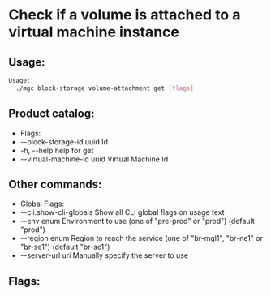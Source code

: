 # Check if a volume is attached to a virtual machine instance

## Usage:
```bash
Usage:
  ./mgc block-storage volume-attachment get [flags]
```

## Product catalog:
- Flags:
- --block-storage-id uuid     Id
- -h, --help                      help for get
- --virtual-machine-id uuid   Virtual Machine Id

## Other commands:
- Global Flags:
- --cli.show-cli-globals   Show all CLI global flags on usage text
- --env enum               Environment to use (one of "pre-prod" or "prod") (default "prod")
- --region enum            Region to reach the service (one of "br-mgl1", "br-ne1" or "br-se1") (default "br-se1")
- --server-url uri         Manually specify the server to use

## Flags:
```bash

```

